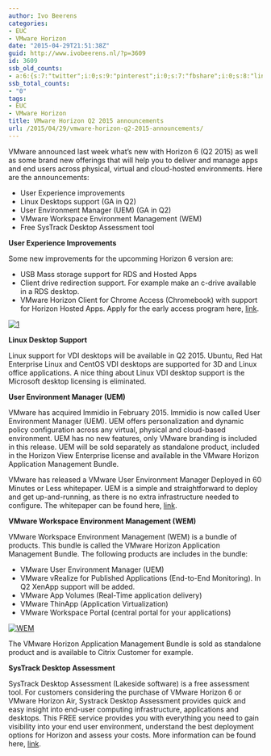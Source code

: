 ```yaml
---
author: Ivo Beerens
categories:
- EUC
- VMware Horizon
date: "2015-04-29T21:51:38Z"
guid: http://www.ivobeerens.nl/?p=3609
id: 3609
ssb_old_counts:
- a:6:{s:7:"twitter";i:0;s:9:"pinterest";i:0;s:7:"fbshare";i:0;s:8:"linkedin";i:0;s:6:"reddit";i:0;s:6:"tumblr";i:0;}
ssb_total_counts:
- "0"
tags:
- EUC
- VMware Horizon
title: VMware Horizon Q2 2015 announcements
url: /2015/04/29/vmware-horizon-q2-2015-announcements/
---
```


VMware announced last week what’s new with Horizon 6 (Q2 2015) as well as some brand new offerings that will help you to deliver and manage apps and end users across physical, virtual and cloud-hosted environments. Here are the announcements:

- User Experience improvements
- Linux Desktops support (GA in Q2)
- User Environment Manager (UEM) (GA in Q2)
- VMware Workspace Environment Management (WEM)
- Free SysTrack Desktop Assessment tool

**User Experience Improvements**

Some new improvements for the upcomming Horizon 6 version are:

- USB Mass storage support for RDS and Hosted Apps
- Client drive redirection support. For example make an c-drive available in a RDS desktop.
- VMware Horizon Client for Chrome Access (Chromebook) with support for Horizon Hosted Apps. Apply for the early access program here, [link](http://www.surveymethods.com/Preview.aspx?BDA3B7BAE9F3EAF8FCB7B1BAB1FDE8E7B7FCECF8FE87BCE3BCFCE0EFB4F9E1EB&DO_NOT_COPY_THIS_LINK).

[![1](http://localhost/wp-content/uploads/2015/04/11-300x107.png)](http://localhost/wp-content/uploads/2015/04/11.png)

**Linux Desktop Support**

Linux support for VDI desktops will be available in Q2 2015. Ubuntu, Red Hat Enterprise Linux and CentOS VDI desktops are supported for 3D and Linux office applications. A nice thing about Linux VDI desktop support is the Microsoft desktop licensing is eliminated.

**User Environment Manager (UEM)**

VMware has acquired Immidio in February 2015. Immidio is now called User Environment Manager (UEM). UEM offers personalization and dynamic policy configuration across any virtual, physical and cloud-based environment. UEM has no new features, only VMware branding is included in this release. UEM will be sold separately as standalone product, included in the Horizon View Enterprise license and available in the VMware Horizon Application Management Bundle.

VMware has released a VMware User Environment Manager Deployed in 60 Minutes or Less whitepaper. UEM is a simple and straightforward to deploy and get up-and-running, as there is no extra infrastructure needed to configure. The whitepaper can be found here, [link](http://blogs.vmware.com/consulting/files/2015/04/VMW_15Q2_TD_User-Environment-Manager_042415_FINAL.pdf).

**VMware Workspace Environment Management (WEM)**

VMware Workspace Environment Management (WEM) is a bundle of products. This bundle is called the VMware Horizon Application Management Bundle. The following products are includes in the bundle:

- VMware User Environment Manager (UEM)
- VMware vRealize for Published Applications (End-to-End Monitoring). In Q2 XenApp support will be added.
- VMware App Volumes (Real-Time application delivery)
- VMware ThinApp (Application Virtualization)
- VMware Workspace Portal (central portal for your applications)

[![WEM](http://localhost/wp-content/uploads/2015/04/WEM-300x196.jpeg)](http://localhost/wp-content/uploads/2015/04/WEM.jpeg)

The VMware Horizon Application Management Bundle is sold as standalone product and is available to Citrix Customer for example.

**SysTrack Desktop Assessment**

SysTrack Desktop Assessment (Lakeside software) is a free assessment tool. For customers considering the purchase of VMware Horizon 6 or VMware Horizon Air, Systrack Desktop Assessment provides quick and easy insight into end-user computing infrastructure, applications and desktops. This FREE service provides you with everything you need to gain visibility into your end user environment, understand the best deployment options for Horizon and assess your costs. More information can be found here, [link](http://www.vmware.com/files/microsites/latitude/index.html).
